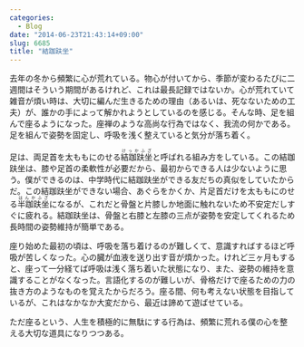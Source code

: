 ```yaml
---
categories:
  - Blog
date: "2014-06-23T21:43:14+09:00"
slug: 6685
title: "結跏趺坐"
---
```


去年の冬から頻繁に心が荒れている。物心が付いてから、季節が変わるたびに二週間はそういう期間があるけれど、これは最長記録ではないか。心が荒れていて雑音が煩い時は、大切に編んだ生きるための理由（あるいは、死なないための工夫）が、誰かの手によって解かれようとしているのを感じる。そんな時、足を組んで座るようになった。座禅のような高尚な行為ではなく、我流の何かである。足を組んで姿勢を固定し、呼吸を浅く整えていると気分が落ち着く。

足は、両足首を太ももにのせる<ruby>結跏趺坐<rt>けっかふざ</rt></ruby>と呼ばれる組み方をしている。この結跏趺坐は、膝や足首の柔軟性が必要だから、最初からできる人は少ないように思う。僕ができるのは、中学時代に結跏趺坐ができる友だちの真似をしていたからだ。この結跏趺坐ができない場合、あぐらをかくか、片足首だけを太ももにのせる<ruby>半跏趺坐<rt>はんかふざ</rt></ruby>になるが、これだと骨盤と片膝しか地面に触れないため不安定だしすぐに疲れる。結跏趺坐は、骨盤と右膝と左膝の三点が姿勢を安定してくれるため長時間の姿勢維持が簡単である。

座り始めた最初の頃は、呼吸を落ち着けるのが難しくて、意識すればするほど呼吸が苦しくなった。心の臓が血液を送り出す音が煩かった。けれど三ヶ月もすると、座って一分経てば呼吸は浅く落ち着いた状態になり、また、姿勢の維持を意識することがなくなった。言語化するのが難しいが、骨格だけで座るための力の抜き方のようなものを覚えたからだろう。座る間、何も考えない状態を目指しているが、これはなかなか大変だから、最近は諦めて遊ばせている。

ただ座るという、人生を積極的に無駄にする行為は、頻繁に荒れる僕の心を整える大切な道具になりつつある。
